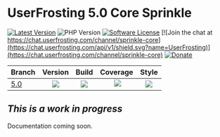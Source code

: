 # UserFrosting 5.0 Core Sprinkle

[![Latest Version](https://img.shields.io/github/release/userfrosting/sprinkle-core.svg)](https://github.com/userfrosting/sprinkle-core/releases)
![PHP Version](https://img.shields.io/packagist/php-v/userfrosting/sprinkle-core.svg?color=brightgreen)
[![Software License](https://img.shields.io/badge/license-MIT-brightgreen.svg)](LICENSE.md)
[![Join the chat at https://chat.userfrosting.com/channel/sprinkle-core](https://chat.userfrosting.com/api/v1/shield.svg?name=UserFrosting)](https://chat.userfrosting.com/channel/sprinkle-core)
[![Donate](https://img.shields.io/badge/Open%20Collective-Donate-blue.svg)](https://opencollective.com/userfrosting#backer)

| Branch | Version | Build | Coverage | Style |
| ------ |:-------:|:-----:|:--------:|:-----:|
| [5.0][sprinkle-core-develop5] | ![][sprinkle-core-version-develop5] | [![][sprinkle-core-develop5-build]][sprinkle-core-action] | [![][sprinkle-core-develop5-codecov]][sprinkle-core-develop5] | [![][sprinkle-core-style-develop5]][sprinkle-core-style] |

<!-- Links -->
[sprinkle-core]: https://github.com/userfrosting/sprinkle-core
[sprinkle-core-develop5]: https://github.com/userfrosting/sprinkle-core/tree/develop-5.0
[sprinkle-core-version]: https://img.shields.io/github/release/userfrosting/sprinkle-core.svg?color=success&label=Version
[sprinkle-core-version-develop5]: https://img.shields.io/badge/Version-5.0.x-red.svg
[sprinkle-core-master-build]: https://img.shields.io/github/workflow/status/userfrosting/sprinkle-core/Build/master?logo=github
[sprinkle-core-master-codecov]: https://codecov.io/gh/userfrosting/sprinkle-core/branch/master/graph/badge.svg
[sprinkle-core-develop5-build]: https://img.shields.io/github/workflow/status/userfrosting/sprinkle-core/Build/develop-5.0?logo=github
[sprinkle-core-develop5-codecov]: https://codecov.io/gh/userfrosting/sprinkle-core/branch/develop-5.0/graph/badge.svg
[sprinkle-core-releases]: https://github.com/userfrosting/sprinkle-core/releases
[sprinkle-core-action]: https://github.com/userfrosting/sprinkle-core/actions
[sprinkle-core-codecov]: https://codecov.io/gh/userfrosting/sprinkle-core
[sprinkle-core-style-master]: https://github.styleci.io/repos/360994768/shield?branch=master&style=flat
[sprinkle-core-style-develop5]: https://github.styleci.io/repos/360994768/shield?branch=develop-5.0&style=flat
[sprinkle-core-style]: https://github.styleci.io/repos/360994768


## _This is a work in progress_
Documentation coming soon.